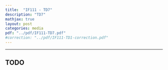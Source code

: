 ```yaml
---
title:  "IF111 - TD7"
description: "TD7"
mathjax: true
layout: post
categories: media
pdf: "../pdf/IF111-TD7.pdf"
#correction: "../pdf/IF111-TD1-correction.pdf"
---
```


---

## TODO